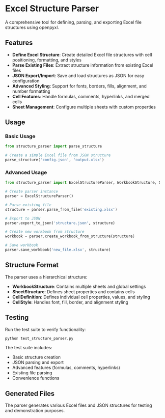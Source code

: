# Excel Structure Parser

A comprehensive tool for defining, parsing, and exporting Excel file structures using openpyxl.

## Features

- **Define Excel Structure**: Create detailed Excel file structures with cell positioning, formatting, and styles
- **Parse Existing Files**: Extract structure information from existing Excel files
- **JSON Export/Import**: Save and load structures as JSON for easy configuration
- **Advanced Styling**: Support for fonts, borders, fills, alignment, and number formatting
- **Cell Features**: Handle formulas, comments, hyperlinks, and merged cells
- **Sheet Management**: Configure multiple sheets with custom properties

## Usage

### Basic Usage

```python
from structure_parser import parse_structure

# Create a simple Excel file from JSON structure
parse_structure('config.json', 'output.xlsx')
```

### Advanced Usage

```python
from structure_parser import ExcelStructureParser, WorkbookStructure, SheetStructure, CellDefinition

# Create parser instance
parser = ExcelStructureParser()

# Parse existing file
structure = parser.parse_from_file('existing.xlsx')

# Export to JSON
parser.export_to_json('structure.json', structure)

# Create new workbook from structure
workbook = parser.create_workbook_from_structure(structure)

# Save workbook
parser.save_workbook('new_file.xlsx', structure)
```

## Structure Format

The parser uses a hierarchical structure:

- **WorkbookStructure**: Contains multiple sheets and global settings
- **SheetStructure**: Defines sheet properties and contains cells
- **CellDefinition**: Defines individual cell properties, values, and styling
- **CellStyle**: Handles font, fill, border, and alignment styling

## Testing

Run the test suite to verify functionality:

```bash
python test_structure_parser.py
```

The test suite includes:
- Basic structure creation
- JSON parsing and export
- Advanced features (formulas, comments, hyperlinks)
- Existing file parsing
- Convenience functions

## Generated Files

The parser generates various Excel files and JSON structures for testing and demonstration purposes.